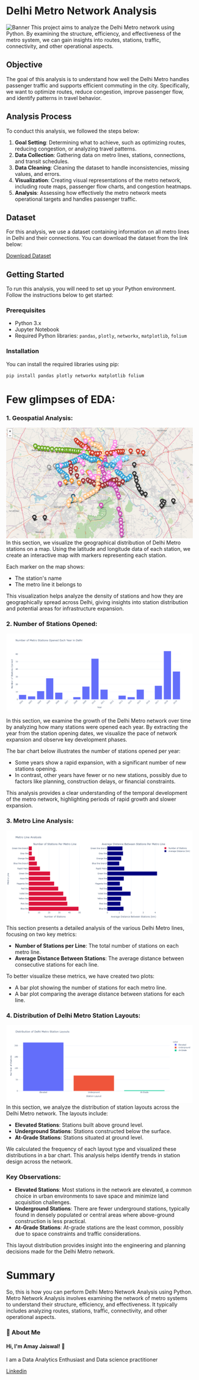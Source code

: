 # Delhi Metro Network Analysis

![Banner](https://sundayguardianlive.com/wp-content/uploads/2023/03/WhatsApp-Image-2023-03-26-at-12.33.47-PM.jpeg)
This project aims to analyze the Delhi Metro network using Python. By examining the structure, efficiency, and effectiveness of the metro system, we can gain insights into routes, stations, traffic, connectivity, and other operational aspects.

## Objective
The goal of this analysis is to understand how well the Delhi Metro handles passenger traffic and supports efficient commuting in the city. Specifically, we want to optimize routes, reduce congestion, improve passenger flow, and identify patterns in travel behavior.

## Analysis Process
To conduct this analysis, we followed the steps below:

1. **Goal Setting**: Determining what to achieve, such as optimizing routes, reducing congestion, or analyzing travel patterns.
2. **Data Collection**: Gathering data on metro lines, stations, connections, and transit schedules.
3. **Data Cleaning**: Cleaning the dataset to handle inconsistencies, missing values, and errors.
4. **Visualization**: Creating visual representations of the metro network, including route maps, passenger flow charts, and congestion heatmaps.
5. **Analysis**: Assessing how effectively the metro network meets operational targets and handles passenger traffic.

## Dataset
For this analysis, we use a dataset containing information on all metro lines in Delhi and their connections. You can download the dataset from the link below:

[Download Dataset](https://github.com/heyamay/Delhi-Metro-Network-Analysis/blob/main/Delhi-Metro-Network.csv)

## Getting Started
To run this analysis, you will need to set up your Python environment. Follow the instructions below to get started:

### Prerequisites
- Python 3.x
- Jupyter Notebook 
- Required Python libraries: `pandas`, `plotly`, `networkx`, `matplotlib`, `folium`

### Installation
You can install the required libraries using pip:

```bash
pip install pandas plotly networkx matplotlib folium
```

# Few glimpses of EDA:
### 1. Geospatial Analysis:
![Delhi Metro Network](https://github.com/heyamay/Delhi-Metro-Network-Analysis/blob/main/Delhi%20Metro%20Network.jpg)
In this section, we visualize the geographical distribution of Delhi Metro stations on a map. Using the latitude and longitude data of each station, we create an interactive map with markers representing each station. 

Each marker on the map shows:
- The station's name
- The metro line it belongs to

This visualization helps analyze the density of stations and how they are geographically spread across Delhi, giving insights into station distribution and potential areas for infrastructure expansion.

### 2. Number of Stations Opened:
![Number of Stations Opened](https://github.com/heyamay/Delhi-Metro-Network-Analysis/blob/main/No.OfMetroStationsOpened.png)

In this section, we examine the growth of the Delhi Metro network over time by analyzing how many stations were opened each year. By extracting the year from the station opening dates, we visualize the pace of network expansion and observe key development phases.

The bar chart below illustrates the number of stations opened per year:
- Some years show a rapid expansion, with a significant number of new stations opening.
- In contrast, other years have fewer or no new stations, possibly due to factors like planning, construction delays, or financial constraints.

This analysis provides a clear understanding of the temporal development of the metro network, highlighting periods of rapid growth and slower expansion.

### 3. Metro Line Analysis:
![Metro Line Analysis](https://github.com/heyamay/Delhi-Metro-Network-Analysis/blob/main/Metro%20Line%20Analysis.png)
This section presents a detailed analysis of the various Delhi Metro lines, focusing on two key metrics:
- **Number of Stations per Line**: The total number of stations on each metro line.
- **Average Distance Between Stations**: The average distance between consecutive stations for each line.

To better visualize these metrics, we have created two plots:
- A bar plot showing the number of stations for each metro line.
- A bar plot comparing the average distance between stations for each line.

### 4. Distribution of Delhi Metro Station Layouts:
![Distribution of Delhi Metro Station Layouts](https://github.com/heyamay/Delhi-Metro-Network-Analysis/blob/main/Distribution%20Of%20Delhi%20Metro%20Station.png)
In this section, we analyze the distribution of station layouts across the Delhi Metro network. The layouts include:
- **Elevated Stations**: Stations built above ground level.
- **Underground Stations**: Stations constructed below the surface.
- **At-Grade Stations**: Stations situated at ground level.

We calculated the frequency of each layout type and visualized these distributions in a bar chart. This analysis helps identify trends in station design across the network.

### Key Observations:
- **Elevated Stations**: Most stations in the network are elevated, a common choice in urban environments to save space and minimize land acquisition challenges.
- **Underground Stations**: There are fewer underground stations, typically found in densely populated or central areas where above-ground construction is less practical.
- **At-Grade Stations**: At-grade stations are the least common, possibly due to space constraints and traffic considerations.

This layout distribution provides insight into the engineering and planning decisions made for the Delhi Metro network.

# Summary
So, this is how you can perform Delhi Metro Network Analysis using Python. Metro Network Analysis involves examining the network of metro systems to understand their structure, efficiency, and effectiveness. It typically includes analyzing routes, stations, traffic, connectivity, and other operational aspects.

### 🚀 About Me
#### Hi, I'm Amay Jaiswal! 👋
I am a Data Analytics Enthusiast and  Data science practitioner

[Linkedin](https://www.linkedin.com/in/heyamay/)

